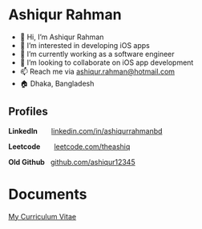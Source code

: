 # Ashiqur Rahman

- 👋 Hi, I’m Ashiqur Rahman
- 👀 I’m interested in developing iOS apps
- 🌱 I’m currently working as a software engineer
- 💞️ I’m looking to collaborate on iOS app development
- 📫 Reach me via ashiqur.rahman@hotmail.com
- 🏠 Dhaka, Bangladesh

<!---
theashiq/theashiq is a ✨ special ✨ repository because its `README.md` (this file) appears on your GitHub profile.
You can click the Preview link to take a look at your changes.
--->

## Profiles

 **LinkedIn** &nbsp; &nbsp; &nbsp; [linkedin.com/in/ashiqurrahmanbd](https://www.linkedin.com/in/ashiqurrahmanbd)
 
 **Leetcode** &nbsp; &nbsp; &nbsp; [leetcode.com/theashiq](https://leetcode.com/theashiq)
 
 **Old Github** &nbsp; [github.com/ashiqur12345](https://github.com/ashiqur12345)  

# Documents
[My Curriculum Vitae](https://github.com/theashiq/theashiq.github.io/blob/main/Ashiqur-Rahman-CV.pdf) 
